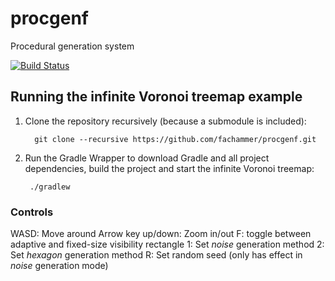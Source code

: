 # procgenf
Procedural generation system

[![Build Status](https://travis-ci.org/fachammer/procgenf.svg?branch=master)](https://travis-ci.org/fachammer/procgenf)

## Running the infinite Voronoi treemap example

1. Clone the repository recursively (because a submodule is included):

         git clone --recursive https://github.com/fachammer/procgenf.git

1. Run the Gradle Wrapper to download Gradle and all project dependencies, build the project and start the infinite Voronoi treemap:

        ./gradlew

### Controls

WASD: Move around
Arrow key up/down: Zoom in/out
F: toggle between adaptive and fixed-size visibility rectangle
1: Set *noise* generation method
2: Set *hexagon* generation method
R: Set random seed (only has effect in *noise* generation mode)